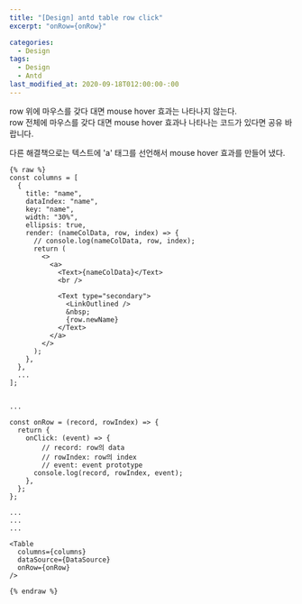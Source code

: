 ```yaml
---
title: "[Design] antd table row click"
excerpt: "onRow={onRow}"

categories:
  - Design
tags:
  - Design
  - Antd
last_modified_at: 2020-09-18T012:00:00-:00
---
```


row 위에 마우스를 갖다 대면 mouse hover 효과는 나타나지 않는다.<br />
row 전체에 마우스를 갖다 대면 mouse hover 효과나 나타나는 코드가 있다면 공유 바랍니다.

다른 해결책으로는 텍스트에 'a' 태그를 선언해서 mouse hover 효과를 만들어 냈다.

```react
{% raw %}
const columns = [
  {
    title: "name",
    dataIndex: "name",
    key: "name",
    width: "30%",
    ellipsis: true,
    render: (nameColData, row, index) => {
      // console.log(nameColData, row, index);
      return (
        <>
          <a>
            <Text>{nameColData}</Text>
            <br />

            <Text type="secondary">
              <LinkOutlined />
              &nbsp;
              {row.newName}
            </Text>
          </a>
        </>
      );
    },
  },
  ...
];


...

const onRow = (record, rowIndex) => {
  return {
    onClick: (event) => {
        // record: row의 data
        // rowIndex: row의 index
        // event: event prototype
      console.log(record, rowIndex, event);
    },
  };
};

...
...
...

<Table
  columns={columns}
  dataSource={DataSource}
  onRow={onRow}
/>

{% endraw %}
```
